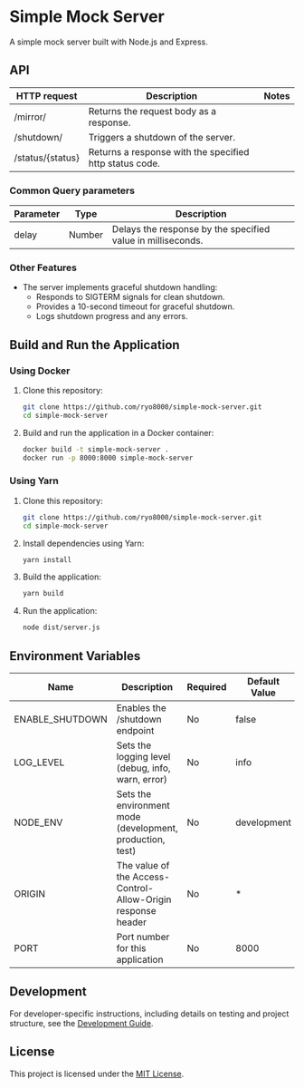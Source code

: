 # Simple Mock Server

A simple mock server built with Node.js and Express.

## API

| HTTP request     | Description                                             | Notes |
| ---------------- | ------------------------------------------------------- | ----- |
| /mirror/         | Returns the request body as a response.                 |       |
| /shutdown/       | Triggers a shutdown of the server.                      |       |
| /status/{status} | Returns a response with the specified http status code. |       |

### Common Query parameters

| Parameter | Type   | Description                                                 |
| --------- | ------ | ----------------------------------------------------------- |
| delay     | Number | Delays the response by the specified value in milliseconds. |

### Other Features

- The server implements graceful shutdown handling:
  - Responds to SIGTERM signals for clean shutdown.
  - Provides a 10-second timeout for graceful shutdown.
  - Logs shutdown progress and any errors.

## Build and Run the Application

### Using Docker

1. Clone this repository:

   ```bash
   git clone https://github.com/ryo8000/simple-mock-server.git
   cd simple-mock-server
   ```

2. Build and run the application in a Docker container:

   ```bash
   docker build -t simple-mock-server .
   docker run -p 8000:8000 simple-mock-server
   ```

### Using Yarn

1. Clone this repository:

   ```bash
   git clone https://github.com/ryo8000/simple-mock-server.git
   cd simple-mock-server
   ```

2. Install dependencies using Yarn:

   ```bash
   yarn install
   ```

3. Build the application:

   ```bash
   yarn build
   ```

4. Run the application:

   ```bash
   node dist/server.js
   ```

## Environment Variables

| Name            | Description                                                  | Required | Default Value |
| --------------- | ------------------------------------------------------------ | -------- | ------------- |
| ENABLE_SHUTDOWN | Enables the /shutdown endpoint                               | No       | false         |
| LOG_LEVEL       | Sets the logging level (debug, info, warn, error)            | No       | info          |
| NODE_ENV        | Sets the environment mode (development, production, test)    | No       | development   |
| ORIGIN          | The value of the Access-Control-Allow-Origin response header | No       | \*            |
| PORT            | Port number for this application                             | No       | 8000          |

## Development

For developer-specific instructions, including details on testing and project structure, see the [Development Guide](./docs/DEVELOPMENT_GUIDE.md).

## License

This project is licensed under the [MIT License](./LICENSE).
